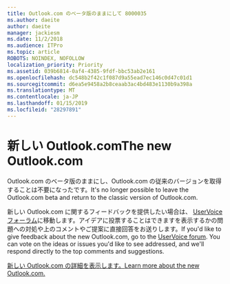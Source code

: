 ```yaml
---
title: Outlook.com のベータ版のままにして 8000035
ms.author: daeite
author: daeite
manager: jackiesm
ms.date: 11/2/2018
ms.audience: ITPro
ms.topic: article
ROBOTS: NOINDEX, NOFOLLOW
localization_priority: Priority
ms.assetid: 039b6814-0af4-4385-9fdf-bbc53ab2e161
ms.openlocfilehash: dc548b2f42c1f087d9a55ead7ec146c0d47c01d1
ms.sourcegitcommit: d6ea5e9458a2b8ceaab3ac4bd483e1130b9a398a
ms.translationtype: MT
ms.contentlocale: ja-JP
ms.lasthandoff: 01/15/2019
ms.locfileid: "28297891"
---
```

# <a name="the-new-outlookcom"></a><span data-ttu-id="718e9-102">新しい Outlook.com</span><span class="sxs-lookup"><span data-stu-id="718e9-102">The new Outlook.com</span></span>

<span data-ttu-id="718e9-103">Outlook.com のベータ版のままにし、Outlook.com の従来のバージョンを取得することは不要になったです。</span><span class="sxs-lookup"><span data-stu-id="718e9-103">It's no longer possible to leave the Outlook.com beta and return to the classic version of Outlook.com.</span></span>
  
<span data-ttu-id="718e9-p101">新しい Outlook.com に関するフィードバックを提供したい場合は、 [UserVoice フォーラム](https://go.microsoft.com/fwlink/p/?linkid=851599)に移動します。アイデアに投票することはできますを表示するかの問題への対処や上のコメントやご提案に直接回答をお送りします。</span><span class="sxs-lookup"><span data-stu-id="718e9-p101">If you'd like to give feedback about the new Outlook.com, go to the [UserVoice forum](https://go.microsoft.com/fwlink/p/?linkid=851599). You can vote on the ideas or issues you'd like to see addressed, and we'll respond directly to the top comments and suggestions.</span></span>
  
[<span data-ttu-id="718e9-106">新しい Outlook.com の詳細を表示します。</span><span class="sxs-lookup"><span data-stu-id="718e9-106">Learn more about the new Outlook.com.</span></span>](https://go.microsoft.com/fwlink/p/?linkid=874356)
  

